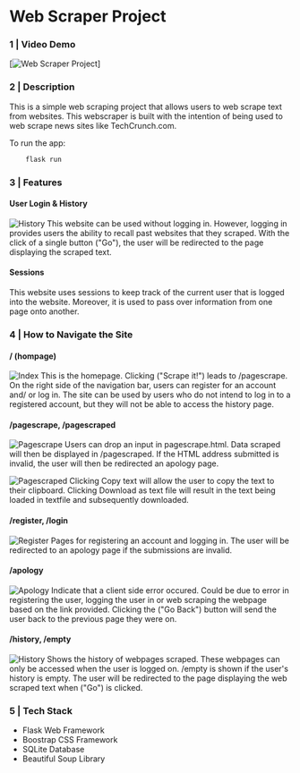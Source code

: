 # Web Scraper Project

### 1   |   Video Demo
[![Web Scraper Project](/readme-images/index.PNG)]

### 2   |   Description
This is a simple web scraping project that allows users to web scrape text from websites. This webscraper is built with the intention of being used to web scrape news sites like TechCrunch.com.

To run the app:
```bash
    flask run
```

### 3   |   Features
#### User Login & History
![History](/readme-images/history.PNG)
This website can be used without logging in. However, logging in provides users the ability to recall past websites that they scraped. With the click of a single button ("Go"), the user will be redirected to the page displaying the scraped text.

#### Sessions
This website uses sessions to keep track of the current user that is logged into the website. Moreover, it is used to pass over information from one page onto another.

### 4   |   How to Navigate the Site
#### / (hompage)
![Index](/readme-images/index.PNG)
This is the homepage.
Clicking ("Scrape it!") leads to /pagescrape.
On the right side of the navigation bar, users can register for an account and/ or log in.
The site can be used by users who do not intend to log in to a registered account, but they will not be able to access the history page.

#### /pagescrape, /pagescraped

![Pagescrape](/readme-images/pagescrape.PNG)
Users can drop an input in pagescrape.html.
Data scraped will then be displayed in /pagescraped.
If the HTML address submitted is invalid, the user will then be redirected an apology page.

![Pagescraped](/readme-images/pagescraped.PNG)
Clicking Copy text will allow the user to copy the text to their clipboard.
Clicking Download as text file will result in the text being loaded in textfile and subsequently downloaded.

#### /register, /login
![Register](/readme-images/register.PNG)
Pages for registering an account and logging in.
The user will be redirected to an apology page if the submissions are invalid.

#### /apology
![Apology](/readme-images/apology.PNG)
Indicate that a client side error occured.
Could be due to error in registering the user, logging the user in or web scraping the webpage based on the link provided.
Clicking the ("Go Back") button will send the user back to the previous page they were on.

#### /history, /empty
![History](/readme-images/history.PNG)
Shows the history of webpages scraped.
These webpages can only be accessed when the user is logged on.
/empty is shown if the user's history is empty.
The user will be redirected to the page displaying the web scraped text when ("Go") is clicked.

### 5   |   Tech Stack
- Flask Web Framework
- Boostrap CSS Framework
- SQLite Database
- Beautiful Soup Library
